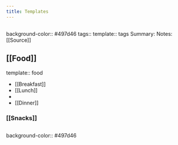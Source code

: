 ```yaml
---
title: Templates
---
```


## 
background-color:: #497d46
tags:: 
template:: tags
Summary:
Notes:
[[Source]]
## [[Food]]
template:: food
- [[Breakfast]]
- [[Lunch]]
-
- [[Dinner]]
### [[Snacks]]
####
## 
background-color:: #497d46